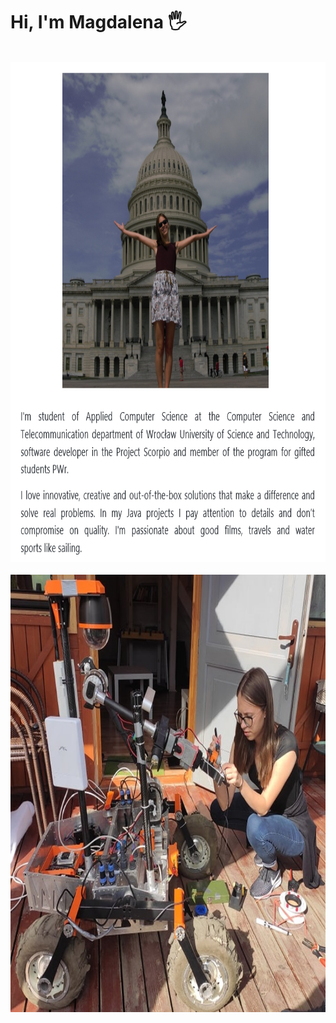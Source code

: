 # Hi, I'm Magdalena 🖐
<br>
<div align="center">  
<img alt="me" title="me" src="https://github.com/MagdalenaBrejna/MagdalenaBrejna/blob/main/me.png" height="800" width="800">

<br>
<div align="justify"  style="white-space:"pre;> 
<br>

<div align="center">  
<img alt="me" title="me" src="https://github.com/MagdalenaBrejna/MagdalenaBrejna/blob/main/me&scorpio.jpg" height="700" width="750">
<br>
